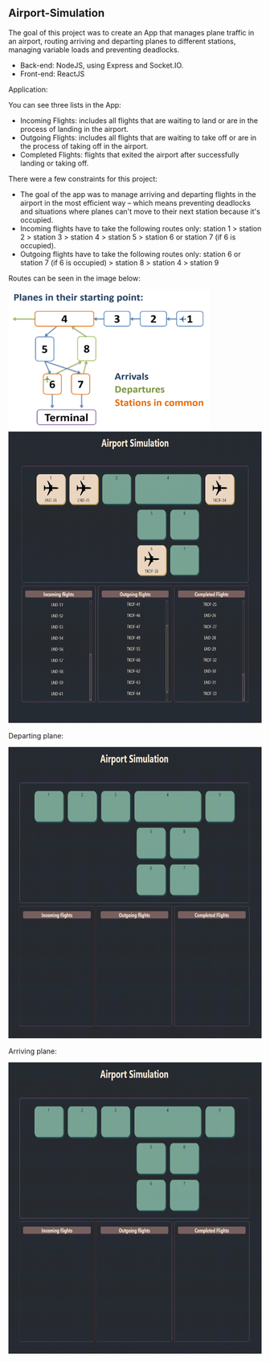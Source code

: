 ## Airport-Simulation
 
The goal of this project was to create an App that manages plane traffic in an airport, routing arriving and departing planes to different stations, managing variable loads and preventing deadlocks. 

* Back-end: NodeJS, using Express and Socket.IO.
* Front-end: ReactJS

Application:

You can see three lists in the App:
* Incoming Flights: includes all flights that are waiting to land or are in the process of landing in the airport. 
* Outgoing Flights: includes all flights that are waiting to take off or are in the process of taking off in the airport.
* Completed Flights: flights that exited the airport after successfully landing or taking off.

There were a few constraints for this project:
* The goal of the app was to manage arriving and departing flights in the airport in the most efficient way – which means preventing deadlocks and situations where planes can't move to their next station because it's occupied. 
* Incoming flights have to take the following routes only: station 1 > station 2 > station 3 > station 4 > station 5 > station 6 or station 7 (if 6 is occupied).
* Outgoing flights have to take the following routes only: station 6 or station 7 (if 6 is occupied) > station 8 > station 4 > station 9

Routes can be seen in the image below:

 <img src="https://github.com/Lena-Kalmikov/Airport-Simulation/blob/main/schema.PNG" width="400" height="280"/>

 <img src="https://github.com/Lena-Kalmikov/Airport-Simulation/blob/main/airport_activity.gif" width="700" height="580"/>

Departing plane:

 <img src="https://github.com/Lena-Kalmikov/Airport-Simulation/blob/main/takeoff1.gif" width="700" height="580"/>

Arriving plane:

 <img src="https://github.com/Lena-Kalmikov/Airport-Simulation/blob/main/landing1.gif" width="700" height="580"/>
 
